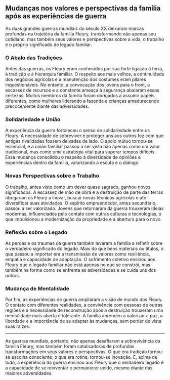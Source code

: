 
## Mudanças nos valores e perspectivas da família após as experiências de guerra

As duas grandes guerras mundiais do século XX deixaram marcas profundas na trajetória da família Fleury, transformando não apenas seu cotidiano, mas também seus valores e perspectivas sobre a vida, o trabalho e o próprio significado de legado familiar.

### O Abalo das Tradições

Antes das guerras, os Fleury eram conhecidos por sua forte ligação à terra, à tradição e à hierarquia familiar. O respeito aos mais velhos, a continuidade dos negócios agrícolas e a manutenção dos costumes eram pilares inquestionáveis. No entanto, a convocação dos jovens para o front, a escassez de recursos e a constante ameaça à segurança abalaram essas certezas. Muitos membros da família foram obrigados a assumir papéis diferentes, como mulheres liderando a fazenda e crianças amadurecendo precocemente diante das adversidades.

### Solidariedade e União

A experiência da guerra fortaleceu o senso de solidariedade entre os Fleury. A necessidade de sobreviver e proteger uns aos outros fez com que antigas rivalidades fossem deixadas de lado. O apoio mútuo tornou-se essencial, e a união familiar passou a ser vista não apenas como um valor tradicional, mas como uma estratégia vital para superar tempos difíceis. Essa mudança consolidou o respeito à diversidade de opiniões e experiências dentro da família, valorizando a escuta e o diálogo.

### Novas Perspectivas sobre o Trabalho

O trabalho, antes visto como um dever quase sagrado, ganhou novos significados. A escassez de mão de obra e a destruição de parte das terras obrigaram os Fleury a inovar, buscar novas técnicas agrícolas e até diversificar suas atividades. O espírito empreendedor, antes secundário, passou a ser valorizado. Jovens que retornaram da guerra trouxeram ideias modernas, influenciados pelo contato com outras culturas e tecnologias, o que impulsionou a modernização da propriedade e a abertura para o novo.

### Reflexão sobre o Legado

As perdas e os traumas da guerra também levaram a família a refletir sobre o verdadeiro significado do legado. Mais do que bens materiais ou títulos, o que passou a importar era a transmissão de valores como resiliência, empatia e capacidade de adaptação. O sofrimento coletivo ensinou aos Fleury que o legado familiar não está apenas no que se constrói, mas também na forma como se enfrenta as adversidades e se cuida uns dos outros.

### Mudança de Mentalidade

Por fim, as experiências de guerra ampliaram a visão de mundo dos Fleury. O contato com diferentes realidades, a convivência com pessoas de outras regiões e a necessidade de reconstrução após a destruição trouxeram uma mentalidade mais aberta e tolerante. A família aprendeu a valorizar a paz, a liberdade e a importância de se adaptar às mudanças, sem perder de vista suas raízes.

---

As guerras mundiais, portanto, não apenas desafiaram a sobrevivência da família Fleury, mas também foram catalisadoras de profundas transformações em seus valores e perspectivas. O que era tradição tornou-se escolha consciente; o que era rotina, tornou-se inovação. E, acima de tudo, a experiência da guerra ensinou aos Fleury que o verdadeiro legado é a capacidade de se reinventar e permanecer unido, mesmo diante das maiores adversidades.
```